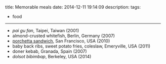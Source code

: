 title: Memorable meals
date: 2014-12-11 19:14:09
description:
tags:
- food
---

- *pai gu fan*, Taipei, Taiwan (2001)
- almond-crusted whitefish, Berlin, Germany (2007)
- [porchetta sandwich](http://www.roliroti.com/porchetta), San Francisco, USA (2010)
- baby back ribs, sweet potato fries, coleslaw, Emeryville, USA (2011)
- doner kebab, Granada, Spain (2007)
- *dolsot bibimbap*, Berkeley, USA (2014)
